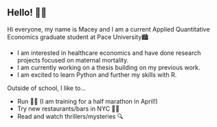 ## Hello! 🙋‍♀️

Hi everyone, my name is Macey and I am a current Applied Quantitative Economics graduate student at Pace University🏙

- I am interested in healthcare economics and have done research projects focused on maternal mortality.
- I am currently working on a thesis building on my previous work.
- I am excited to learn Python and further my skills with R.

Outside of school, I like to... 

- Run 🏃‍♀️ (I am training for a half marathon in April!)
- Try new restaurants/bars in NYC 🥂🍕
- Read and watch thrillers/mysteries 🔍

<!--
**maceycooper/maceycooper** is a ✨ _special_ ✨ repository because its `README.md` (this file) appears on your GitHub profile.

Here are some ideas to get you started:

- 🔭 I’m currently working on ...
- 🌱 I’m currently learning ...
- 👯 I’m looking to collaborate on ...
- 🤔 I’m looking for help with ...
- 💬 Ask me about ...
- 📫 How to reach me: ...
- 😄 Pronouns: ...
- ⚡ Fun fact: ...
-->
